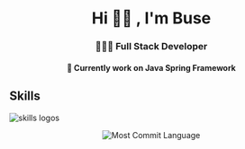 <h1 align="center">  Hi 👋🏻 , I'm Buse </h1>

<h3 align="center"> 👩🏻‍💻 Full Stack Developer </h3> 
<h4 align="center"> 🍃 Currently work on Java Spring Framework </h4>

## Skills
<img src="https://skillicons.dev/icons?i=java,spring,c,cpp,html,css,js,react,py,firebase,mysql,docker,linux,git,github" alt="skills logos" /> <br>
<p align="center">
  
<img src="https://visitor-badge.laobi.icu/badge?page_id=busekeklik.busekeklik" alt="Most Commit Language" />
</p>




